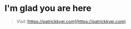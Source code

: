 # I'm glad you are here

> Visit [https://patrickkyei.com](https://patrickkyei.com)


<!-- Running Local Server
$ bundle exec jekyll s -l

Running Upgrade
- gem "jekyll-theme-chirpy", "~> 3.2"
+ gem "jekyll-theme-chirpy", "~> 4.0"

then 

$ bundle update jekyll-theme-chirpy

then

$ bundle

PREVIEW IMAGE

---
image:
  path: /path/to/image
  alt: image alternative text
  
  
  {% include embed/{Platform}.html id='{ID}' %}
  
{%
  include embed/video.html
  src='/path/to/video.mp4'
  types='ogg|mov'
  poster='poster.png'
  title='Demo video'
  autoplay=true
  loop=true
  muted=true
%}

  
---

TOP IMAGE RESOLUTION
1200 x 630
->